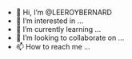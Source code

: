 - 👋 Hi, I’m @LEEROYBERNARD
- 👀 I’m interested in ...
- 🌱 I’m currently learning ...
- 💞️ I’m looking to collaborate on ...
- 📫 How to reach me ...

<!---
LEEROYBERNARD/LEEROYBERNARD is a ✨ special ✨ repository because its `README.md` (this file) appears on your GitHub profile.
You can click the Preview link to take a look at your changes.
--->
